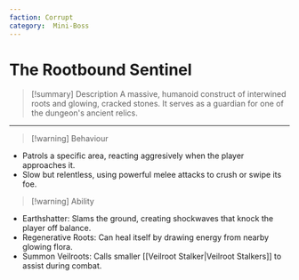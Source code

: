 ```yaml
---
faction: Corrupt
category:  Mini-Boss
---
```


# The Rootbound Sentinel

> [!summary] Description
> A massive, humanoid construct of interwined roots and glowing, cracked stones. It serves as a guardian for one of the dungeon's ancient relics.

---

>[!warning] Behaviour
- Patrols a specific area, reacting aggresively when the player approaches it.
- Slow but relentless, using powerful melee attacks to crush or swipe its foe.

>[!warning] Ability
- Earthshatter: Slams the ground, creating shockwaves that knock the player off balance.
- Regenerative Roots: Can heal itself by drawing energy from nearby glowing flora.
- Summon Veilroots: Calls smaller [[Veilroot Stalker|Veilroot Stalkers]] to assist during combat.
